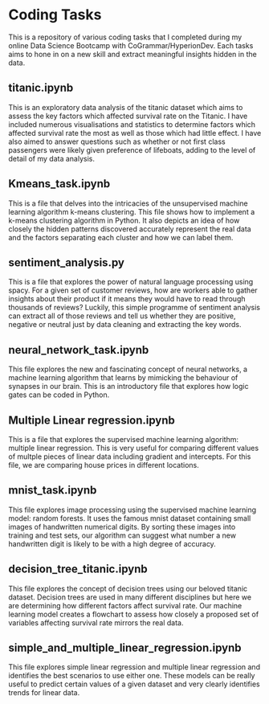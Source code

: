 # Coding Tasks

This is a repository of various coding tasks that I completed during my online Data Science Bootcamp with CoGrammar/HyperionDev.
Each tasks aims to hone in on a new skill and extract meaningful insights hidden in the data.

## titanic.ipynb

This is an exploratory data analysis of the titanic dataset which aims to assess the key factors which affected survival rate on the Titanic.
I have included numerous visualisations and statistics to determine factors which affected survival rate the most as well as those which had little effect.
I have also aimed to answer questions such as whether or not first class passengers were likely given preference of lifeboats, adding to the level of detail of my data analysis.

## Kmeans_task.ipynb

This is a file that delves into the intricacies of the unsupervised machine learning algorithm k-means clustering.
This file shows how to implement a k-means clustering algorithm in Python.
It also depicts an idea of how closely the hidden patterns discovered accurately represent the real data and the factors separating each cluster and how we can label them.

## sentiment_analysis.py

This is a file that explores the power of natural language processing using spacy.
For a given set of customer reviews, how are workers able to gather insights about their product if it means they would have to read through thousands of reviews?
Luckily, this simple programme of sentiment analysis can extract all of those reviews and tell us whether they are positive, negative or neutral just by data cleaning and extracting the key words.

## neural_network_task.ipynb

This file explores the new and fascinating concept of neural networks, a machine learning algorithm that learns by mimicking the behaviour of synapses in our brain.
This is an introductory file that explores how logic gates can be coded in Python.

## Multiple Linear regression.ipynb

This is a file that explores the supervised machine learning algorithm: multiple linear regression. 
This is very useful for comparing different values of multple pieces of linear data including gradient and intercepts.
For this file, we are comparing house prices in different locations.

## mnist_task.ipynb

This file explores image processing using the supervised machine learning model: random forests.
It uses the famous mnist dataset containing small images of handwritten numerical digits.
By sorting these images into training and test sets, our algorithm can suggest what number a new handwritten digit is likely to be with a high degree of accuracy.

## decision_tree_titanic.ipynb

This file explores the concept of decision trees using our beloved titanic dataset.
Decision trees are used in many different disciplines but here we are determining how different factors affect survival rate.
Our machine learning model creates a flowchart to assess how closely a proposed set of variables affecting survival rate mirrors the real data.

## simple_and_multiple_linear_regression.ipynb

This file explores simple linear regression and multiple linear regression and identifies the best scenarios to use either one.
These models can be really useful to predict certain values of a given dataset and very clearly identifies trends for linear data.
